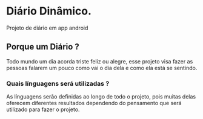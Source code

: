 # Diário Dinâmico.
 Projeto de diário em app android

 ## Porque um Diário ?
 Todo mundo um dia acorda triste feliz ou alegre, esse projeto 
 visa fazer as pessoas falarem um pouco como vai o dia dela e como ela está se sentindo.

 ### Quais línguagens será utilizadas ?
 As línguagens serão definidas ao longo de todo o projeto, pois
 muitas delas oferecem diferentes resultados dependendo do pensamento que 
 será utilizado para fazer o projeto.

 













